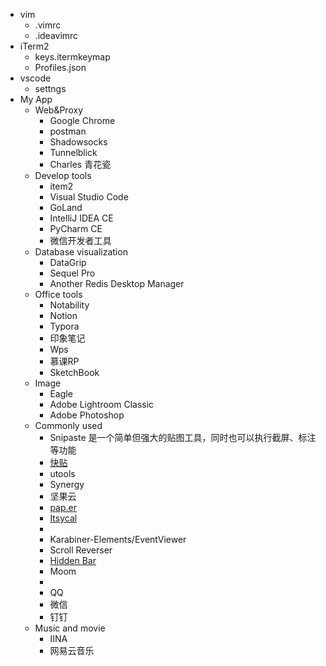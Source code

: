 * vim
  * .vimrc
  * .ideavimrc
* iTerm2
  * keys.itermkeymap
  * Profiles.json
* vscode
  * settngs
* My App
  * Web&Proxy
    * Google Chrome
    * postman
    * Shadowsocks
    * Tunnelblick
    * Charles 青花瓷
  * Develop tools
    * item2
    * Visual Studio Code
    * GoLand
    * IntelliJ IDEA CE
    * PyCharm CE
    * 微信开发者工具
  * Database visualization
    * DataGrip
    * Sequel Pro
    * Another Redis Desktop Manager
  * Office tools
    * Notability
    * Notion
    * Typora
    * 印象笔记
    * Wps
    * 慕课RP
    * SketchBook
  * Image
    * Eagle
    * Adobe Lightroom Classic
    * Adobe Photoshop
  * Commonly used
    * Snipaste 是一个简单但强大的贴图工具，同时也可以执行截屏、标注等功能
    * [快贴](https://home.clipber.com/)
    * utools
    * Synergy
    * 坚果云
    * [pap.er](https://paperapp.net/)
    * [Itsycal](https://www.mowglii.com/)
    *
    * Karabiner-Elements/EventViewer
    * Scroll Reverser
    * [Hidden Bar](https://github.com/dwarvesf/hidden)
    * Moom
    *
    * QQ
    * 微信
    * 钉钉
  * Music and movie
    * IINA
    * 网易云音乐
